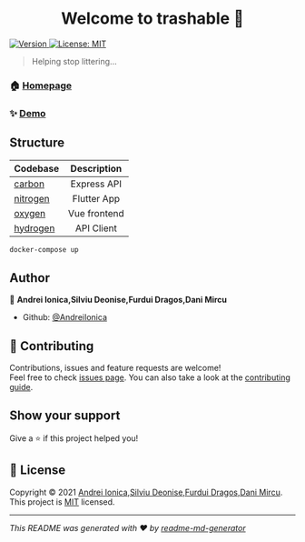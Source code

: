<h1 align="center">Welcome to trashable 👋</h1>
<p>
  <a href="https://www.npmjs.com/package/trashable" target="_blank">
    <img alt="Version" src="https://img.shields.io/npm/v/trashable.svg">
  </a>
  <a href="LICENSE" target="_blank">
    <img alt="License: MIT" src="https://img.shields.io/badge/License-MIT-yellow.svg" />
  </a>
</p>

> Helping stop littering...

### 🏠 [Homepage](https://trashable.giveitback.ro/)

### ✨ [Demo](https://trashable.vercel.app/)

## Structure

| Codebase             | Description  |
| :------------------- | :----------: |
| [carbon](carbon)     | Express API  |
| [nitrogen](nitrogen) | Flutter App  |
| [oxygen](oxygen)     | Vue frontend |
| [hydrogen](hydrogen) |  API Client  |

```sh
docker-compose up
```

## Author

👤 **Andrei Ionica,Silviu Deonise,Furdui Dragos,Dani Mircu**

- Github: [@AndreiIonica](https://github.com/AndreiIonica)

## 🤝 Contributing

Contributions, issues and feature requests are welcome!<br />Feel free to check [issues page](https://github.com/AndreiIonica/trashable/issues). You can also take a look at the [contributing guide](CONTRIBUTING.md).

## Show your support

Give a ⭐️ if this project helped you!

## 📝 License

Copyright © 2021 [Andrei Ionica,Silviu Deonise,Furdui Dragos,Dani Mircu](https://github.com/AndreiIonica).<br />
This project is [MIT](LICENSE) licensed.

---

_This README was generated with ❤️ by [readme-md-generator](https://github.com/kefranabg/readme-md-generator)_
